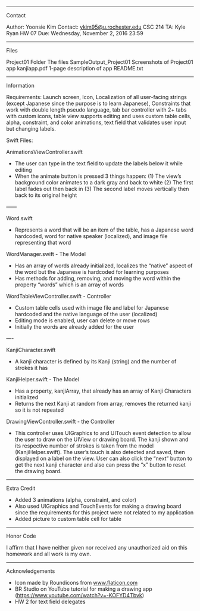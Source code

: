 _____________________________________
Contact

Author: Yoonsie Kim
Contact: ykim95@u.rochester.edu
CSC 214
TA: Kyle Ryan
HW 07
Due: Wednesday, November 2, 2016 23:59
_____________________________________
Files

Project01 Folder		The files
SampleOutput_Project01		Screenshots of Project01 app
kanjiapp.pdf			1-page description of app
README.txt


_____________________________________
Information

Requirements:
Launch screen, Icon, Localization of all user-facing strings (except Japanese since the purpose is to learn Japanese), Constraints that work with double length pseudo language, tab bar controller with 2+ tabs with custom icons, table view supports editing and uses custom table cells, alpha, constraint, and color animations, text field that validates user input but changing labels.

Swift Files:

AnimationsViewController.swift
   - The user can type in the text field to update the labels below it while editing
   - When the animate button is pressed 3 things happen:
	(1) The view’s background color animates to a dark gray and back to white
	(2) The first label fades out then back in
	(3) The second label moves vertically then back to its original height


——

Word.swift
   - Represents a word that will be an item of the table, has a Japanese word hardcoded, word for native speaker (localized), and image file representing that word


WordManager.swift  - The Model
   - Has an array of words already initialized, localizes the “native” aspect of the word but the Japanese is hardcoded for learning purposes
   - Has methods for adding, removing, and moving the word within the property “words” which is an array of words


WordTableViewController.swift - Controller
   - Custom table cells used with image file and label for Japanese hardcoded and the native language of the user (localized)
   - Editing mode is enabled, user can delete or move rows
   - Initially the words are already added for the user

—-

KanjiCharacter.swift
   - A kanji character is defined by its Kanji (string) and the number of strokes it has

KanjiHelper.swift - The Model
   - Has a property, kanjiArray, that already has an array of Kanji Characters initialized
   - Returns the next Kanji at random from array, removes the returned kanji so it is not repeated

DrawingViewController.swift - the Controller
   - This controller uses UIGraphics to and UITouch event detection to allow the user to draw on the UIView or drawing board.  The kanji shown and its respective number of strokes is taken from the model (KanjiHelper.swift).  The user’s touch is also detected and saved, then displayed on a label on the view.  User can also click the “next” button to get the next kanji character and also can press the “x” button to reset the drawing board.

_____________________________________
Extra Credit

- Added 3 animations (alpha, constraint, and color)
- Also used UIGraphics and TouchEvents for making a drawing board since the requirements for this project were not related to my application
- Added picture to custom table cell for table

_____________________________________
Honor Code

I affirm that I have neither given nor received any unauthorized aid on this homework and all work is my own.


_____________________________________
Acknowledgements

- Icon made by Roundicons from www.flaticon.com
- BR Studio on YouTube tutorial for making a drawing app (https://www.youtube.com/watch?v=-KOFYD4Tbvk)
- HW 2 for text field delegates
